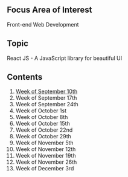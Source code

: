 ## Focus Area of Interest
Front-end Web Development

## Topic
React JS - A JavaScript library for beautiful UI

## Contents
1. [Week of September 10th](posts/week-sep10)
2. Week of September 17th [](posts/week-sep17)
3. Week of September 24th [](posts/week-sep24)
4. Week of October 1st [](posts/week-oct01)
5. Week of October 8th [](posts/week-oct08)
6. Week of October 15th [](posts/week-oct15)
7. Week of October 22nd [](posts/week-oct22)
8. Week of October 29th [](posts/week-oct29)
9. Week of November 5th [](posts/week-nov05)
10. Week of November 12th [](posts/week-nov12)
11. Week of November 19th [](posts/week-nov19)
12. Week of November 26th [](posts/week-nov26)
13. Week of December 3rd [](posts/week-dec03)
